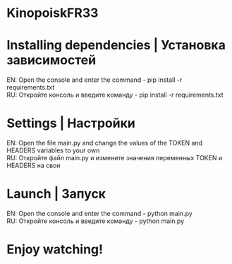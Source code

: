 # KinopoiskFR33
# Installing dependencies | Установка зависимостей
EN:
Open the console and enter the command - pip install -r requirements.txt
<br />RU:
Откройте консоль и введите команду - pip install -r requirements.txt

# Settings | Настройки
EN:
Open the file main.py and change the values of the TOKEN and HEADERS variables to your own
<br />RU:
Откройте файл main.py  и измените значения переменных TOKEN и HEADERS на свои
# Launch | Запуск
EN:
Open the console and enter the command - python main.py
<br />RU:
Откройте консоль и введите команду - python main.py

# Enjoy watching!
